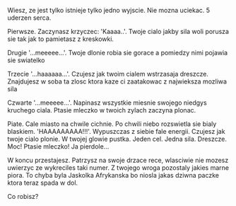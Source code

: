 Wiesz, ze jest tylko istnieje tylko jedno wyjscie. Nie mozna uciekac. 5 uderzen serca. 

Pierwsze. Zaczynasz krzyczec: 'Kaaaa..'. Twoje cialo jakby sila woli porusza sie tak jak to pamietasz z kreskowki. 

Drugie '...meeeee...'. Twoje dlonie robia sie gorace a pomiedzy nimi pojawia sie swiatelko

Trzecie '...haaaaaa...'. Czujesz jak twoim cialem wstrzasaja dreszcze. Znajdujesz w soba ta zlosc ktora kaze ci zaatakowac z najwieksza mozliwa sila

Czwarte '...meeeee...'. Napinasz wszystkie miesnie swojego niedgys kruchego ciala. Ptasie mleczko w twoich zylach zaczyna plonac. 

Piate. Cale miasto na chwile cichnie. Po chwili niebo rozswietla sie bialy blaskiem. 'HAAAAAAAAA!!!'. Wypuszczas z siebie fale energii. Czujesz jak twoje cialo plonie. W twojej glowie pustka. Jeden cel. Jedna sila. Dreszcze. Moc! Ptasie mleczko! Ja pierdole...

W koncu przestajesz. Patrzysz na swoje drzace rece, wlasciwie nie mozesz uwierzyc ze wykreciles taki numer. Z twojego wroga pozostaly jakies marne piora. To chyba byla Jaskolka Afrykanska bo niosla jakas dziwna paczke ktora teraz spada w dol.

Co robisz? 
